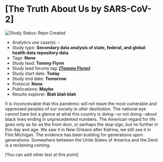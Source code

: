 [The Truth About Us by SARS-CoV-2]
=================================

<img src="https://img.shields.io/badge/Study%20Status-Repo%20Created-lightgray.svg" alt="Study Status: Repo Created">

- Analytics use case(s): **-**
- Study type: **Secondary data analysis of state, federal, and global health data repository data**
- Tags: **None**
- Study lead: **Tommy Flynn**
- Study lead forums tag: **[[Tommy Flynn]](https://github.com/tommyflynn)**
- Study start date: **Today**
- Study end date: **Tomorrow**
- Protocol: **None**
- Publications: **Maybe**
- Results explorer: **Blah blah blah**

It is inconceivable that this pandemic will not leave the most vulnerable and oppressed peoples of our society in utter destitution. The national eye cannot bare but a glance at what this country is doing--or not doing--about black lives ending in unprecedented numbers. The American regard for life goes only as far as the front door, or perhaps the stop sign, but no further in this day and age. We saw it in New Orleans after Katrina, we still see it in Flint Michigan. The evidence has been building for generations upon generations. Somewhere between the Unite States of America and the Devil is a reckoning coming.

[You can add other text at this point]
